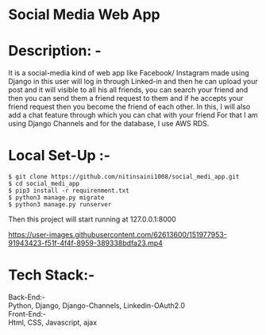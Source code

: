 # Social Media Web App

# Description: -
It is a social-media kind of web app like Facebook/ Instagram made using
Django in this user will log in through Linked-in and then he can upload your post and it will visible to all his all friends, you can search your friend and
then you can send them a friend request to them and if he accepts your
friend request then you become the friend of each other. In this, I will also
add a chat feature through which you can chat with your friend For that I am
using Django Channels and for the database, I use AWS RDS.

# Local Set-Up :- 
    $ git clone https://github.com/nitinsaini1008/social_medi_app.git
    $ cd social_medi_app
    $ pip3 install -r requirenment.txt
    $ python3 manage.py migrate
    $ python3 manage.py runserver


Then this project will start running at 127.0.0.1:8000


https://user-images.githubusercontent.com/62613600/151977953-91943423-f51f-4f4f-8959-389338bdfa23.mp4


# Tech Stack:-
Back-End:-<br />
    Python, Django, Django-Channels, Linkedin-OAuth2.0<br />
Front-End:-<br />
 Html, CSS, Javascript, ajax
